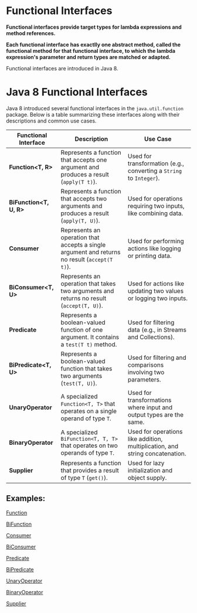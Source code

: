 # Functional Interfaces

**Functional interfaces provide target types for lambda expressions and method references.** 

**Each functional interface has exactlly one abstract method, called the functional method for that functional interface, to which the lambda expression's parameter and return types are matched or adapted.**

Functional interfaces are introduced in Java 8.

# Java 8 Functional Interfaces

Java 8 introduced several functional interfaces in the `java.util.function` package. Below is a table summarizing these interfaces along with their descriptions and common use cases.

| Functional Interface | Description | Use Case |
|---------------------|-------------|----------|
| **Function<T, R>** | Represents a function that accepts one argument and produces a result (`apply(T t)`). | Used for transformation (e.g., converting a `String` to `Integer`). |
| **BiFunction<T, U, R>** | Represents a function that accepts two arguments and produces a result (`apply(T, U)`). | Used for operations requiring two inputs, like combining data. |
| **Consumer<T>** | Represents an operation that accepts a single argument and returns no result (`accept(T t)`). | Used for performing actions like logging or printing data. |
| **BiConsumer<T, U>** | Represents an operation that takes two arguments and returns no result (`accept(T, U)`). | Used for actions like updating two values or logging two inputs. |
| **Predicate<T>** | Represents a boolean-valued function of one argument. It contains a `test(T t)` method. | Used for filtering data (e.g., in Streams and Collections). |
| **BiPredicate<T, U>** | Represents a boolean-valued function that takes two arguments (`test(T, U)`). | Used for filtering and comparisons involving two parameters. |
| **UnaryOperator<T>** | A specialized `Function<T, T>` that operates on a single operand of type `T`. | Used for transformations where input and output types are the same. |
| **BinaryOperator<T>** | A specialized `BiFunction<T, T, T>` that operates on two operands of type `T`. | Used for operations like addition, multiplication, and string concatenation. |
| **Supplier<T>** | Represents a function that provides a result of type `T` (`get()`). | Used for lazy initialization and object supply. |


## Examples:

[Function](https://github.com/eMahtab/java/tree/main/Java-8/functional-interfaces/Function)

[BiFunction](https://github.com/eMahtab/java/tree/main/Java-8/functional-interfaces/BiFunction)

[Consumer](https://github.com/eMahtab/java/tree/main/Java-8/functional-interfaces/Consumer)

[BiConsumer](https://github.com/eMahtab/java/tree/main/Java-8/functional-interfaces/BiConsumer)

[Predicate](https://github.com/eMahtab/java/tree/main/Java-8/functional-interfaces/Predicate)

[BiPredicate](https://github.com/eMahtab/java/tree/main/Java-8/functional-interfaces/BiPredicate)

[UnaryOperator](https://github.com/eMahtab/java/tree/main/Java-8/functional-interfaces/UnaryOperator)

[BinaryOperator](https://github.com/eMahtab/java/tree/main/Java-8/functional-interfaces/BinaryOperator)

[Supplier](https://github.com/eMahtab/java/tree/main/Java-8/functional-interfaces/Supplier)



